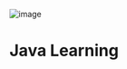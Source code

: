 ![image](https://github.com/user-attachments/assets/c139aff7-15f2-48b5-9a9e-8f5487b62c70)

# Java Learning
